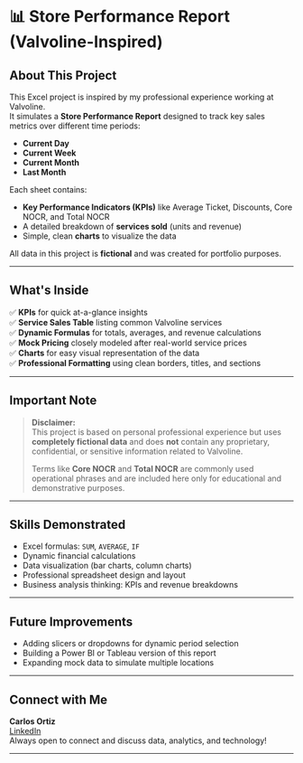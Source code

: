 # 📊 Store Performance Report (Valvoline-Inspired)

## About This Project

This Excel project is inspired by my professional experience working at Valvoline.  
It simulates a **Store Performance Report** designed to track key sales metrics over different time periods:
- **Current Day**
- **Current Week**
- **Current Month**
- **Last Month**

Each sheet contains:
- **Key Performance Indicators (KPIs)** like Average Ticket, Discounts, Core NOCR, and Total NOCR
- A detailed breakdown of **services sold** (units and revenue)
- Simple, clean **charts** to visualize the data

All data in this project is **fictional** and was created for portfolio purposes.

---

## What's Inside

✅ **KPIs** for quick at-a-glance insights  
✅ **Service Sales Table** listing common Valvoline services  
✅ **Dynamic Formulas** for totals, averages, and revenue calculations  
✅ **Mock Pricing** closely modeled after real-world service prices  
✅ **Charts** for easy visual representation of the data  
✅ **Professional Formatting** using clean borders, titles, and sections

---

## Important Note

> **Disclaimer:**  
> This project is based on personal professional experience but uses **completely fictional data** and does **not** contain any proprietary, confidential, or sensitive information related to Valvoline.  
>  
> Terms like **Core NOCR** and **Total NOCR** are commonly used operational phrases and are included here only for educational and demonstrative purposes.

---

## Skills Demonstrated

- Excel formulas: `SUM`, `AVERAGE`, `IF`
- Dynamic financial calculations
- Data visualization (bar charts, column charts)
- Professional spreadsheet design and layout
- Business analysis thinking: KPIs and revenue breakdowns

---

## Future Improvements

- Adding slicers or dropdowns for dynamic period selection  
- Building a Power BI or Tableau version of this report  
- Expanding mock data to simulate multiple locations  

---

## Connect with Me

**Carlos Ortiz**  
[LinkedIn](https://www.linkedin.com/in/carlos-ortiz-5443959a/)  
Always open to connect and discuss data, analytics, and technology!

---
